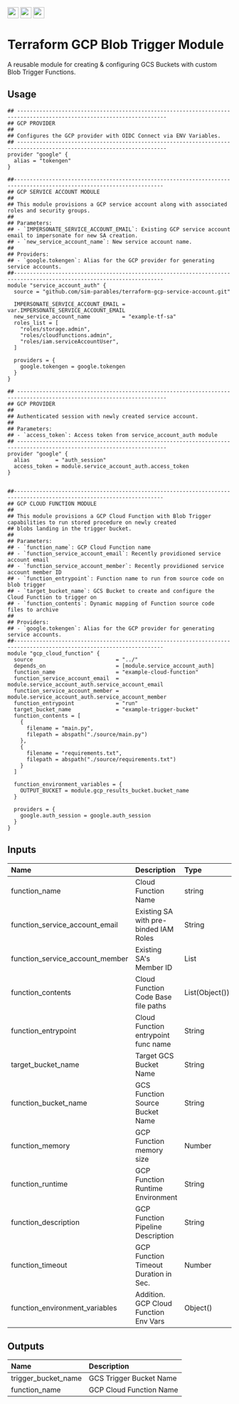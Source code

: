 <p float="left">
  <img id="b-0" src="https://img.shields.io/badge/terraform-%235835CC.svg?style=for-the-badge&logo=terraform&logoColor=white" height="25px"/>
  <img id="b-1" src="https://img.shields.io/badge/Google_Cloud-4285F4?style=for-the-badge&logo=google-cloud&logoColor=white" height="25px"/>
  <img id="b-2" src="https://img.shields.io/github/actions/workflow/status/sim-parables/terraform-gcp-blob-trigger/tf-integration-test.yml?style=flat&logo=github&label=CD%20(May%202024)" height="25px"/>
</p>

# Terraform GCP Blob Trigger Module

A reusable module for creating & configuring GCS Buckets with custom Blob Trigger Functions.

## Usage

```hcl
## ---------------------------------------------------------------------------------------------------------------------
## GCP PROVIDER
##
## Configures the GCP provider with OIDC Connect via ENV Variables.
## ---------------------------------------------------------------------------------------------------------------------
provider "google" {
  alias = "tokengen"
}

##---------------------------------------------------------------------------------------------------------------------
## GCP SERVICE ACCOUNT MODULE
##
## This module provisions a GCP service account along with associated roles and security groups.
##
## Parameters:
## - `IMPERSONATE_SERVICE_ACCOUNT_EMAIL`: Existing GCP service account email to impersonate for new SA creation.
## - `new_service_account_name`: New service account name.
##
## Providers:
## - `google.tokengen`: Alias for the GCP provider for generating service accounts.
##---------------------------------------------------------------------------------------------------------------------
module "service_account_auth" {
  source = "github.com/sim-parables/terraform-gcp-service-account.git"

  IMPERSONATE_SERVICE_ACCOUNT_EMAIL = var.IMPERSONATE_SERVICE_ACCOUNT_EMAIL
  new_service_account_name          = "example-tf-sa"
  roles_list = [
    "roles/storage.admin",
    "roles/cloudfunctions.admin",
    "roles/iam.serviceAccountUser",
  ]

  providers = {
    google.tokengen = google.tokengen
  }
}

## ---------------------------------------------------------------------------------------------------------------------
## GCP PROVIDER
##
## Authenticated session with newly created service account.
##
## Parameters:
## - `access_token`: Access token from service_account_auth module
## ---------------------------------------------------------------------------------------------------------------------
provider "google" {
  alias        = "auth_session"
  access_token = module.service_account_auth.access_token
}


##---------------------------------------------------------------------------------------------------------------------
## GCP CLOUD FUNCTION MODULE
##
## This module provisions a GCP Cloud Function with Blob Trigger capabilities to run stored procedure on newly created
## blobs landing in the trigger bucket.
##
## Parameters:
## - `function_name`: GCP Cloud Function name
## - `function_service_account_email`: Recently providioned service account email
## - `function_service_account_member`: Recently providioned service account member ID
## - `function_entrypoint`: Function name to run from source code on blob trigger
## - `target_bucket_name`: GCS Bucket to create and configure the Cloud Function to trigger on
## - `function_contents`: Dynamic mapping of Function source code files to archive
##
## Providers:
## - `google.tokengen`: Alias for the GCP provider for generating service accounts.
##---------------------------------------------------------------------------------------------------------------------
module "gcp_cloud_function" {
  source                          = "../"
  depends_on                      = [module.service_account_auth]
  function_name                   = "example-cloud-function"
  function_service_account_email  = module.service_account_auth.service_account_email
  function_service_account_member = module.service_account_auth.service_account_member
  function_entrypoint             = "run"
  target_bucket_name              = "example-trigger-bucket"
  function_contents = [
    {
      filename = "main.py",
      filepath = abspath("./source/main.py")
    },
    {
      filename = "requirements.txt",
      filepath = abspath("./source/requirements.txt")
    }
  ]

  function_environment_variables = {
    OUTPUT_BUCKET = module.gcp_results_bucket.bucket_name
  }

  providers = {
    google.auth_session = google.auth_session
  }
}

```

## Inputs

| Name                            | Description                           | Type           | Required |
|:--------------------------------|:--------------------------------------|:---------------|:---------|
| function_name                   | Cloud Function Name                   | string         | Yes      |
| function_service_account_email  | Existing SA with pre-binded IAM Roles | String         | Yes      |
| function_service_account_member | Existing SA's Member ID               | List           | Yes      |
| function_contents               | Cloud Function Code Base file paths   | List(Object()) | Yes      |
| function_entrypoint             | Cloud Function entrypoint func name   | String         | Yes      |
| target_bucket_name              | Target GCS Bucket Name                | String         | No       |
| function_bucket_name            | GCS Function Source Bucket Name       | String         | No       |
| function_memory                 | GCP Function memory size              | Number         | No       |
| function_runtime                | GCP Function Runtime Environment      | String         | No       |
| function_description            | GCP Function Pipeline Description     | String         | No       |
| function_timeout                | GCP Function Timeout Duration in Sec. | Number         | No       |
| function_environment_variables  | Addition. GCP Cloud Function Env Vars | Object()       | No       |  

## Outputs

| Name                   | Description                            |
|:-----------------------|:---------------------------------------|
| trigger_bucket_name    | GCS Trigger Bucket Name                |
| function_name          | GCP Cloud Function Name                |
